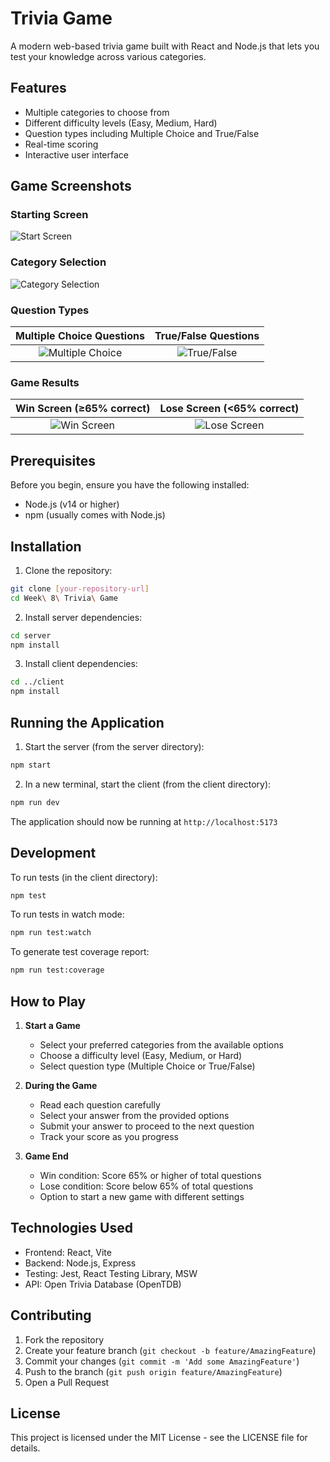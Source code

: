 # Trivia Game

A modern web-based trivia game built with React and Node.js that lets you test your knowledge across various categories.

## Features

- Multiple categories to choose from
- Different difficulty levels (Easy, Medium, Hard)
- Question types including Multiple Choice and True/False
- Real-time scoring
- Interactive user interface

## Game Screenshots

### Starting Screen
![Start Screen](client/src/components/asset/start.png)

### Category Selection
![Category Selection](client/src/components/asset/selection.png)

### Question Types
Multiple Choice Questions            |  True/False Questions
:-------------------------:|:-------------------------:
![Multiple Choice](client/src/components/asset/multiplechoice.png)  |  ![True/False](client/src/components/asset/truefalse.png)

### Game Results
Win Screen (≥65% correct)            |  Lose Screen (<65% correct)
:-------------------------:|:-------------------------:
![Win Screen](client/src/components/asset/win.png)  |  ![Lose Screen](client/src/components/asset/lose.png)

## Prerequisites

Before you begin, ensure you have the following installed:
- Node.js (v14 or higher)
- npm (usually comes with Node.js)

## Installation

1. Clone the repository:
```bash
git clone [your-repository-url]
cd Week\ 8\ Trivia\ Game
```

2. Install server dependencies:
```bash
cd server
npm install
```

3. Install client dependencies:
```bash
cd ../client
npm install
```

## Running the Application

1. Start the server (from the server directory):
```bash
npm start
```

2. In a new terminal, start the client (from the client directory):
```bash
npm run dev
```

The application should now be running at `http://localhost:5173`

## Development

To run tests (in the client directory):
```bash
npm test
```

To run tests in watch mode:
```bash
npm run test:watch
```

To generate test coverage report:
```bash
npm run test:coverage
```

## How to Play

1. **Start a Game**
   - Select your preferred categories from the available options
   - Choose a difficulty level (Easy, Medium, or Hard)
   - Select question type (Multiple Choice or True/False)

2. **During the Game**
   - Read each question carefully
   - Select your answer from the provided options
   - Submit your answer to proceed to the next question
   - Track your score as you progress

3. **Game End**
   - Win condition: Score 65% or higher of total questions
   - Lose condition: Score below 65% of total questions
   - Option to start a new game with different settings

## Technologies Used

- Frontend: React, Vite
- Backend: Node.js, Express
- Testing: Jest, React Testing Library, MSW
- API: Open Trivia Database (OpenTDB)

## Contributing

1. Fork the repository
2. Create your feature branch (`git checkout -b feature/AmazingFeature`)
3. Commit your changes (`git commit -m 'Add some AmazingFeature'`)
4. Push to the branch (`git push origin feature/AmazingFeature`)
5. Open a Pull Request

## License

This project is licensed under the MIT License - see the LICENSE file for details.